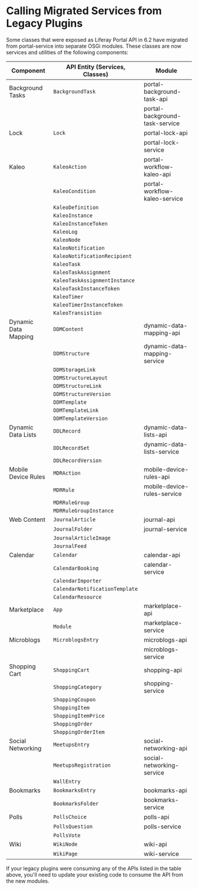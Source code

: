 # Calling Migrated Services from Legacy Plugins [](id=calling-migrated-services-from-legacy-plugins)

Some classes that were exposed as Liferay Portal API in 6.2 have migrated from
portal-service into separate OSGi modules. These classes are now services and
utilities of the following components:

| Component            | API Entity (Services, Classes) | Module                         |
|----------------------|--------------------------------|--------------------------------|
| Background Tasks     | `BackgroundTask`               | portal-background-task-api     |
|                      |                                | portal-background-task-service |
| Lock                 | `Lock`                         | portal-lock-api                |
|                      |                                | portal-lock-service            |
| Kaleo                | `KaleoAction`                  | portal-workflow-kaleo-api      |
|                      | `KaleoCondition`               | portal-workflow-kaleo-service  |
|                      | `KaleoDefinition`              |                                |
|                      | `KaleoInstance`                |                                |
|                      | `KaleoInstanceToken`           |                                |
|                      | `KaleoLog`                     |                                |
|                      | `KaleoNode`                    |                                |
|                      | `KaleoNotification`            |                                |
|                      | `KaleoNotificationRecipient`   |                                |
|                      | `KaleoTask`                    |                                |
|                      | `KaleoTaskAssignment`          |                                |
|                      | `KaleoTaskAssignmentInstance`  |                                |
|                      | `KaleoTaskInstanceToken`       |                                |
|                      | `KaleoTimer`                   |                                |
|                      | `KaleoTimerInstanceToken`      |                                |
|                      | `KaleoTransistion`             |                                |
| Dynamic Data Mapping | `DDMContent`                   | dynamic-data-mapping-api       |
|                      | `DDMStructure`                 | dynamic-data-mapping-service   |
|                      | `DDMStorageLink`               |                                |
|                      | `DDMStructureLayout`           |                                |
|                      | `DDMStructureLink`             |                                |
|                      | `DDMStructureVersion`          |                                |
|                      | `DDMTemplate`                  |                                |
|                      | `DDMTemplateLink`              |                                |
|                      | `DDMTemplateVersion`           |                                |
| Dynamic Data Lists   | `DDLRecord`                    | dynamic-data-lists-api         |
|                      | `DDLRecordSet`                 | dynamic-data-lists-service     |
|                      | `DDLRecordVersion`             |                                |
| Mobile Device Rules  | `MDRAction`                    | mobile-device-rules-api        |
|                      | `MDRRule`                      | mobile-device-rules-service    |
|                      | `MDRRuleGroup`                 |                                |
|                      | `MDRRuleGroupInstance`         |                                |
| Web Content          | `JournalArticle`               | journal-api                    |
|                      | `JournalFolder`                | journal-service                |
|                      | `JournalArticleImage`          |                                |
|                      | `JournalFeed`                  |                                |
| Calendar             | `Calendar`                     | calendar-api                   |
|                      | `CalendarBooking`              | calendar-service               |
|                      | `CalendarImporter`             |                                |
|                      | `CalendarNotificationTemplate` |                                |
|                      | `CalendarResource`             |                                |
| Marketplace          | `App`                          | marketplace-api                |
|                      | `Module`                       | marketplace-service            |
| Microblogs           | `MicroblogsEntry`              | microblogs-api                 |
|                      |                                | microblogs-service             |
| Shopping Cart        | `ShoppingCart`                 | shopping-api                   |
|                      | `ShoppingCategory`             | shopping-service               |
|                      | `ShoppingCoupon`               |                                |
|                      | `ShoppingItem`                 |                                |
|                      | `ShoppingItemPrice`            |                                |
|                      | `ShoppingOrder`                |                                |
|                      | `ShoppingOrderItem`            |                                |
| Social Networking    | `MeetupsEntry`                 | social-networking-api          |
|                      | `MeetupsRegistration`          | social-networking-service      |
|                      | `WallEntry`                    |                                |
| Bookmarks            | `BookmarksEntry`               | bookmarks-api                  |
|                      | `BookmarksFolder`              | bookmarks-service              |
| Polls                | `PollsChoice`                  | polls-api                      |
|                      | `PollsQuestion`                | polls-service                  |
|                      | `PollsVote`                    |                                |
| Wiki                 | `WikiNode`                     | wiki-api                       |
|                      | `WikiPage`                     | wiki-service                   |

If your legacy plugins were consuming any of the APIs listed in the table above,
you'll need to update your existing code to consume the API from the new
modules.
